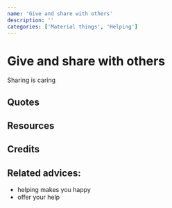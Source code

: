 ```yaml
---
name: 'Give and share with others'
description: ''
categories: ['Material things', 'Helping']
---
```

# Give and share with others

Sharing is caring


## Quotes

## Resources

## Credits

## Related advices:

- helping makes you happy
- offer your help
